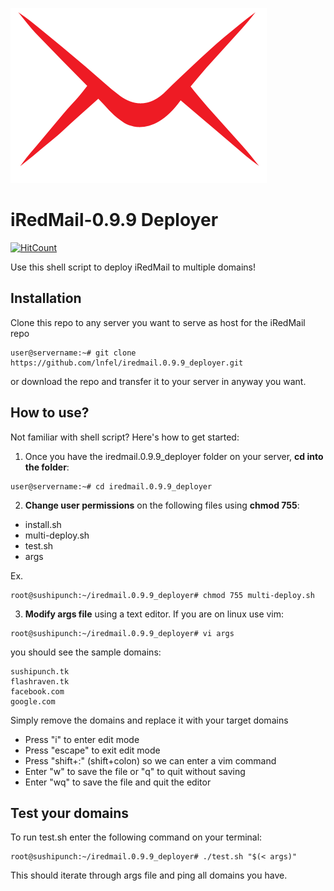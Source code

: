 ![iRedMail logo](assets/iredmail_410x280.png )
# iRedMail-0.9.9 Deployer

[![HitCount](http://hits.dwyl.io/lnfel/lnfel/iredmail099_deployer.svg)](http://hits.dwyl.io/lnfel/lnfel/iredmail099_deployer)

Use this shell script to deploy iRedMail to multiple domains!

## Installation

Clone this repo to any server you want to serve as host for the iRedMail repo

```console
user@servername:~# git clone https://github.com/lnfel/iredmail.0.9.9_deployer.git
```

or download the repo and transfer it to your server in anyway you want.

## How to use?

Not familiar with shell script? Here's how to get started:

1. Once you have the iredmail.0.9.9_deployer folder on your server, **cd into the folder**:

```console
user@servername:~# cd iredmail.0.9.9_deployer
```

2. **Change user permissions** on the following files using **chmod 755**:

- install.sh
- multi-deploy.sh
- test.sh
- args

Ex.

```console
root@sushipunch:~/iredmail.0.9.9_deployer# chmod 755 multi-deploy.sh
```

3. **Modify args file** using a text editor. If you are on linux use vim:

```console
root@sushipunch:~/iredmail.0.9.9_deployer# vi args
```

you should see the sample domains:

```
sushipunch.tk
flashraven.tk
facebook.com
google.com
```

Simply remove the domains and replace it with your target domains

- Press "i" to enter edit mode
- Press "escape" to exit edit mode
- Press "shift+:" (shift+colon) so we can enter a vim command
- Enter "w" to save the file or "q" to quit without saving
- Enter "wq" to save the file and quit the editor

## Test your domains

To run test.sh enter the following command on your terminal:

```console
root@sushipunch:~/iredmail.0.9.9_deployer# ./test.sh "$(< args)"
```

This should iterate through args file and ping all domains you have.
